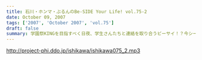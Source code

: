 ```yaml
---
title: 石川・ホンマ・ぶるんのBe-SIDE Your Life! vol.75-2
date: October 09, 2007
tags: ['2007', 'October 2007', 'vol.75']
draft: false
summary: 学園祭KINGを目指すべく日夜、学生さんたちと連絡を取り合うビーサイ！？今シーズンは、全国展開ですので、お近くのリスナーはオトモダチ誘って、キャンパスに行っちゃおう〜〜〜。NAMAE
---
```


http://project-phi.ddo.jp/ishikawa/ishikawa075_2.mp3
